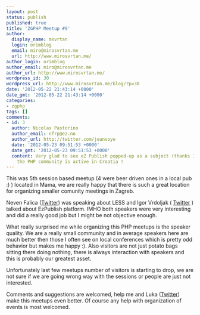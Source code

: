 ```yaml
---
layout: post
status: publish
published: true
title: 'ZGPHP Meetup #9'
author:
  display_name: msvrtan
  login: orimblog
  email: miro@mirosvrtan.me
  url: http://www.mirosvrtan.me/
author_login: orimblog
author_email: miro@mirosvrtan.me
author_url: http://www.mirosvrtan.me/
wordpress_id: 30
wordpress_url: http://www.mirosvrtan.me/blog/?p=30
date: '2012-05-22 21:43:14 +0000'
date_gmt: '2012-05-22 21:43:14 +0000'
categories:
- zgphp
tags: []
comments:
- id: 3
  author: Nicolas Pastorino
  author_email: nfrp@ez.no
  author_url: http://twitter.com/jeanvoye
  date: '2012-05-23 09:51:53 +0000'
  date_gmt: '2012-05-23 09:51:53 +0000'
  content: Very glad to see eZ Publish popped-up as a subject (thanks Igor), and that
    the PHP community is active in Croatia !
---
```

<p>This was 5th session based meetup (4 were beer driven ones in a local pub :) ) located in Mama, we are really happy that there is such a great location for organizing smaller comunity meetings in Zagreb.</p>
<p>Neven Falica (<a title="Twitter" href="https://twitter.com/#!/elkarrde" target="_blank">Twitter</a>) was speaking about LESS and Igor Vrdoljak ( <a title="Twitter" href="https://twitter.com/#!/ivrdoljak" target="_blank">Twitter</a> ) talked about EzPublish platform. IMHO both speakers were very interesting and did a really good job but I might be not objective enough.</p>
<p>What really surprised me while organizing this PHP meetups is the speaker quality. We are a really small community and in average speakers here are much better then those I often see on local conferences which is pretty odd behavior but makes me happy :). Also visitors are not just potato bags sitting there doing nothing, there is always interaction with speakers and this is probably our greatest asset.</p>
<p>Unfortunately last few meetups number of visitors is starting to drop, we are not sure if we are going wrong way with the sessions or people are just not interested.</p>
<p>Comments and suggestions are welcomed, help me and Luka (<a title="Twitter" href="https://twitter.com/#!/lmuzinic">Twitter</a>) make this meetups even better. Of course any help with organization of events is most welcomed.</p>
<p>&nbsp;</p>
